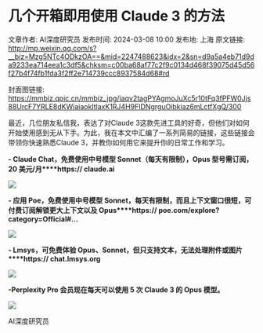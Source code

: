 # 几个开箱即用使用 Claude 3 的方法

文章作者: AI深度研究员
发布时间: 2024-03-08 10:00
发布地: 上海
原文链接: http://mp.weixin.qq.com/s?__biz=Mzg5NTc4ODkzOA==&mid=2247488623&idx=2&sn=d9a5a4eb71d9da9233ea714eea1c3df5&chksm=c00ba68af77c2f9c0134d468f39075d45d56f27b4f74fb1fda3f2ff2e714739ccc8937584d68#rd

封面图链接: https://mmbiz.qpic.cn/mmbiz_jpg/iaqv2tagPYAgmoJuXc5r10tFq3fPFW0Jjs88UrcF7YRLE8dKWiaiaokItlaxK1RJ4H9FIDNgrguOibkiaz6mLctfXgQ/300

最近，几位朋友私信我，表达了对Claude
3这款先进工具的好奇，但他们对如何开始使用感到无从下手。为此，我在本文中汇编了一系列简易的链接，这些链接会带领你快速熟悉Claude
3，并教你如何用它来提升你的日常工作和学习。

**\- Claude Chat，免费使用中号模型 Sonnet（每天有限制），Opus 型号需订阅，20 美元/月****https://
claude.ai**

![](https://mmbiz.qpic.cn/mmbiz_png/iaqv2tagPYAgmoJuXc5r10tFq3fPFW0Jj8zrf7fGb6u8IBxtSV2qUIsc40r6vPyicKqjFK4y3NGC8EQWdbXXR5Rw/640?wx_fmt=png&from=appmsg)

**\- 应用 Poe，免费使用中号模型 Sonnet，每天有限制，而且上下文窗口很短，可付费订阅解锁更大上下文以及 Opus****https://
poe.com/explore?category=Official#…**

![](https://mmbiz.qpic.cn/mmbiz_png/iaqv2tagPYAgmoJuXc5r10tFq3fPFW0JjTL30niaLkO2WaSDyB7I3ITxFd1VHMxdSSMKJyPIfgFibmpFDLICFeic5w/640?wx_fmt=png&from=appmsg)

**\- Lmsys，可免费体验 Opus、Sonnet，但只支持文本，无法处理附件或图片****https:// chat.lmsys.org**

![](https://mmbiz.qpic.cn/mmbiz_png/iaqv2tagPYAgmoJuXc5r10tFq3fPFW0JjYGCV07ppIGJdhnLB0icJQ5ArAlpZibo6tJEfVBdvmUIe94yP8DicibJoEA/640?wx_fmt=png&from=appmsg)

  

**-Perplexity Pro 会员现在每天可以使用 5 次 Claude 3 的 Opus 模型。**

![](https://mmbiz.qpic.cn/mmbiz_jpg/iaqv2tagPYAgmoJuXc5r10tFq3fPFW0Jj2kGhaibtwGdHqJShVqFOHyoQFibxA6A4NAliadXvG8Dtiaaib8FoN4VdPdA/640?wx_fmt=jpeg&from=appmsg)

  

AI深度研究员

